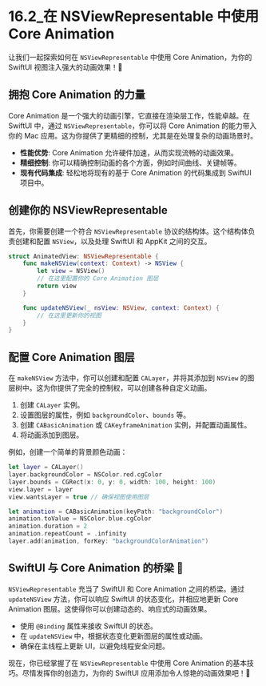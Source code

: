﻿# 16.2_在 NSViewRepresentable 中使用 Core Animation

让我们一起探索如何在 `NSViewRepresentable` 中使用 Core Animation，为你的 SwiftUI 视图注入强大的动画效果！🚀

## 拥抱 Core Animation 的力量

Core Animation 是一个强大的动画引擎，它直接在渲染层工作，性能卓越。在 SwiftUI 中，通过 `NSViewRepresentable`，你可以将 Core Animation 的能力带入你的 Mac 应用。这为你提供了更精细的控制，尤其是在处理复杂的动画场景时。

*   **性能优势**: Core Animation 允许硬件加速，从而实现流畅的动画效果。
*   **精细控制**: 你可以精确控制动画的各个方面，例如时间曲线、关键帧等。
*   **现有代码集成**: 轻松地将现有的基于 Core Animation 的代码集成到 SwiftUI 项目中。

## 创建你的 NSViewRepresentable

首先，你需要创建一个符合 `NSViewRepresentable` 协议的结构体。这个结构体负责创建和配置 `NSView`，以及处理 SwiftUI 和 AppKit 之间的交互。

```swift
struct AnimatedView: NSViewRepresentable {
    func makeNSView(context: Context) -> NSView {
        let view = NSView()
        // 在这里配置你的 Core Animation 图层
        return view
    }

    func updateNSView(_ nsView: NSView, context: Context) {
        // 在这里更新你的视图
    }
}
```

## 配置 Core Animation 图层

在 `makeNSView` 方法中，你可以创建和配置 `CALayer`，并将其添加到 `NSView` 的图层树中。这为你提供了完全的控制权，可以创建各种自定义动画。

1.  创建 `CALayer` 实例。
2.  设置图层的属性，例如 `backgroundColor`、`bounds` 等。
3.  创建 `CABasicAnimation` 或 `CAKeyframeAnimation` 实例，并配置动画属性。
4.  将动画添加到图层。

例如，创建一个简单的背景颜色动画：

```swift
let layer = CALayer()
layer.backgroundColor = NSColor.red.cgColor
layer.bounds = CGRect(x: 0, y: 0, width: 100, height: 100)
view.layer = layer
view.wantsLayer = true // 确保视图使用图层

let animation = CABasicAnimation(keyPath: "backgroundColor")
animation.toValue = NSColor.blue.cgColor
animation.duration = 2
animation.repeatCount = .infinity
layer.add(animation, forKey: "backgroundColorAnimation")
```

## SwiftUI 与 Core Animation 的桥梁 🌉

`NSViewRepresentable` 充当了 SwiftUI 和 Core Animation 之间的桥梁。通过 `updateNSView` 方法，你可以响应 SwiftUI 的状态变化，并相应地更新 Core Animation 图层。这使得你可以创建动态的、响应式的动画效果。

*   使用 `@Binding` 属性来接收 SwiftUI 的状态。
*   在 `updateNSView` 中，根据状态变化更新图层的属性或动画。
*   确保在主线程上更新 UI，以避免线程安全问题。

现在，你已经掌握了在 `NSViewRepresentable` 中使用 Core Animation 的基本技巧。尽情发挥你的创造力，为你的 SwiftUI 应用添加令人惊艳的动画效果吧！🎉


